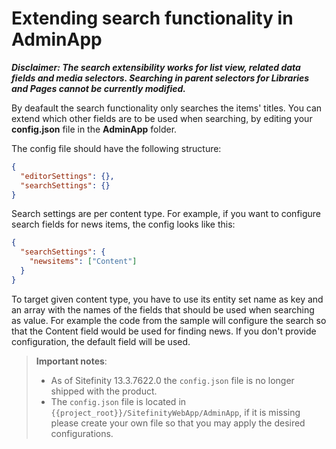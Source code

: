 # Extending search functionality in AdminApp

***Disclaimer: The search extensibility works for list view, related data fields and media selectors. Searching in parent selectors for Libraries and Pages cannot be currently modified.***

By deafault the search functionality only searches the items' titles. You can extend which other fields are to be used when searching, by editing your **config.json** file in the **AdminApp** folder.

The config file should have the following structure:

```json
{
  "editorSettings": {},
  "searchSettings": {}
}
```
Search settings are per content type. For example, if you want to configure search fields for news items, the config looks like this:

```json
{
  "searchSettings": {
    "newsitems": ["Content"]
  }
}
```

To target given content type, you have to use its entity set name as key and an array with the names of the fields that should be used when searching as value.
For example the code from the sample will configure the search so that the Content field would be used for finding news.
If you don't provide configuration, the default field will be used. 

> **Important notes**:
> * As of Sitefinity 13.3.7622.0 the `config.json` file is no longer shipped with the product.
> * The `config.json` file is located in `{{project_root}}/SitefinityWebApp/AdminApp`, if it is missing please create your own file so that you may apply the desired configurations.
